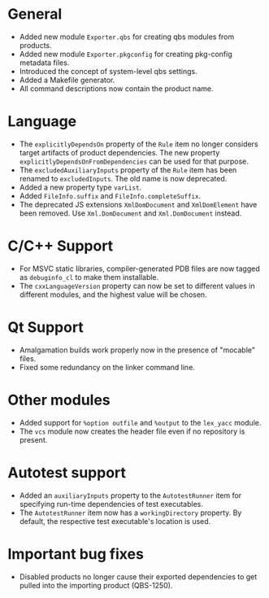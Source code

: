 # General
* Added new module `Exporter.qbs` for creating qbs modules from products.
* Added new module `Exporter.pkgconfig` for creating pkg-config metadata files.
* Introduced the concept of system-level qbs settings.
* Added a Makefile generator.
* All command descriptions now contain the product name.

# Language
* The `explicitlyDependsOn` property of the `Rule` item no longer considers
  target artifacts of product dependencies. The new property `explicitlyDependsOnFromDependencies`
  can be used for that purpose.
* The `excludedAuxiliaryInputs` property of the `Rule` item has
  been renamed to `excludedInputs`. The old name is now deprecated.
* Added a new property type `varList`.
* Added `FileInfo.suffix` and `FileInfo.completeSuffix`.
* The deprecated JS extensions `XmlDomDocument` and `XmlDomElement`
  have been removed. Use `Xml.DomDocument` and `Xml.DomDocument` instead.

# C/C++ Support
* For MSVC static libraries, compiler-generated PDB files are
  now tagged as `debuginfo_cl` to make them installable.
* The `cxxLanguageVersion` property can now be set to different values in different modules,
  and the highest value will be chosen.

# Qt Support
* Amalgamation builds work properly now in the presence of "mocable" files.
* Fixed some redundancy on the linker command line.

# Other modules
* Added support for `%option outfile` and `%output` to the `lex_yacc` module.
* The `vcs` module now creates the header file even if no repository is present.

# Autotest support
* Added an `auxiliaryInputs` property to the `AutotestRunner` item for specifying run-time
  dependencies of test executables.
* The `AutotestRunner` item now has a `workingDirectory` property.
  By default, the respective test executable's location is used.

# Important bug fixes
* Disabled products no longer cause their exported dependencies to get pulled into
  the importing product (QBS-1250).
